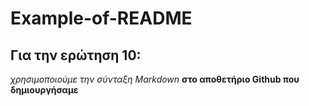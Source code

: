 # Example-of-README
## Για την ερώτηση 10:
*χρησιμοποιούμε την σύνταξη Markdown*
**στο αποθετήριο Github που δημιουργήσαμε**
